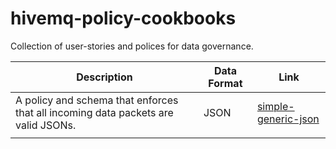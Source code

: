 # hivemq-policy-cookbooks
Collection of user-stories and polices for data governance.


| Description                                                                       	| Data Format 	| Link 	                                                                   |
|-----------------------------------------------------------------------------------	|-------------	|--------------------------------------------------------------------------|
| A policy and schema that enforces that all incoming data packets are valid JSONs. 	| JSON        	| [simple-generic-json](/data-validation/simple-generic-json-schema)     	 |
|                                                                                   	|             	| 	                                                                        |
